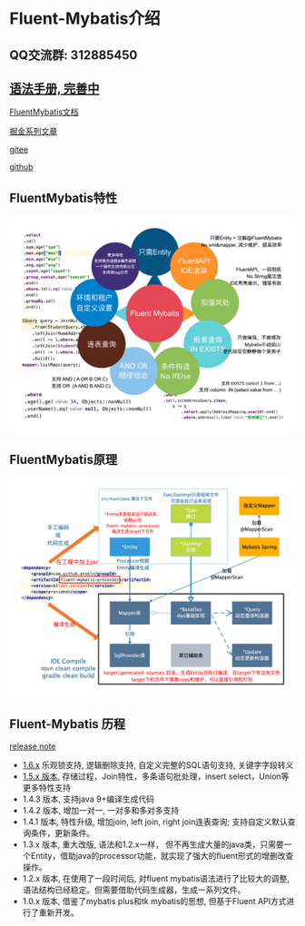 # Fluent-Mybatis介绍

## QQ交流群: 312885450

## [语法手册, 完善中](https://gitee.com/fluent-mybatis/fluent-mybatis/wikis)

[FluentMybatis文档](https://gitee.com/fluent-mybatis/fluent-mybatis-docs)
    
[掘金系列文章](https://juejin.im/user/1811586730696142/posts)

[gitee](https://gitee.com/fluent-mybatis)

[github](https://github.com/atool/fluent-mybatis)

## FluentMybatis特性
![-w930](image/fluent-mybatis-feature.png)

## FluentMybatis原理
![-w930](image/fluent-mybatis-driver.png)

## Fluent-Mybatis 历程

[release note](release/v1.6.x.md)

- [1.6.x](release/v1.6.x.md) 乐观锁支持, 逻辑删除支持, 自定义完整的SQL语句支持, 关键字字段转义
- [1.5.x 版本](release/v1.5.x.md), 存储过程，Join特性，多条语句批处理，insert select，Union等更多特性支持
- 1.4.3 版本, 支持java 9+编译生成代码
- 1.4.2 版本, 增加一对一, 一对多和多对多支持
- 1.4.1 版本, 特性升级, 增加join, left join, right join连表查询; 支持自定义默认查询条件，更新条件。
- 1.3.x 版本, 重大改版, 语法和1.2.x一样， 但不再生成大量的java类，只需要一个Entity，借助java的processor功能，就实现了强大的fluent形式的增删改查操作。
- 1.2.x 版本, 在使用了一段时间后, 对fluent mybatis语法进行了比较大的调整, 语法结构已经稳定。但需要借助代码生成器，生成一系列文件。
- 1.0.x 版本, 借鉴了mybatis plus和tk mybatis的思想, 但基于Fluent API方式进行了重新开发。
